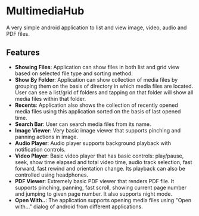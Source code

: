 # MultimediaHub

A very simple android application to list and view image, video, audio and PDF files.

## Features
- **Showing Files**: Application can show files in both list and grid view based on selected file type and sorting method.
- **Show By Folder**: Application can show collection of media files by grouping them on the basis of directory in which media files are located. User can see a list/grid of folders and tapping on that folder will show all media files within that folder.
- **Recents**: Application also shows the collection of recently opened media files using this application sorted on the basis of last opened time.
- **Search Bar**: User can search media files from its name.
- **Image Viewer**: Very basic image viewer that supports pinching and panning actions in image.
- **Audio Player**: Audio player supports background playback with notification controls.
- **Video Player**: Basic video player that has basic controls: play/pause, seek, show time elapsed and total video time, audio track selection, fast forward, fast rewind and orientation change. Its playback can also be controlled using headphones.
- **PDF Viewer**: Extremely basic PDF viewer that renders PDF file. It supports pinching, panning, fast scroll, showing current page number and jumping to given page number. It also supports night mode.
- **Open With..**: The application supports opening media files using "Open with..." dialog of android from different applications.
